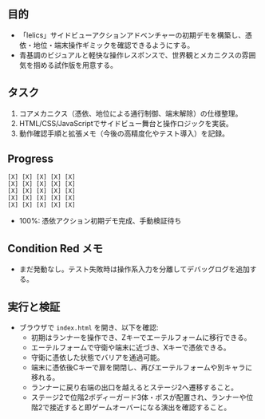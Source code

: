 ## 目的
- 「lelics」サイドビューアクションアドベンチャーの初期デモを構築し、憑依・地位・端末操作ギミックを確認できるようにする。
- 青基調のビジュアルと軽快な操作レスポンスで、世界観とメカニクスの雰囲気を掴める試作版を用意する。

## タスク
1. コアメカニクス（憑依、地位による通行制御、端末解除）の仕様整理。
2. HTML/CSS/JavaScriptでサイドビュー舞台と操作ロジックを実装。
3. 動作確認手順と拡張メモ（今後の高精度化やテスト導入）を記録。

## Progress
```
[X] [X] [X] [X] [X]
[X] [X] [X] [X] [X]
[X] [X] [X] [X] [X]
[X] [X] [X] [X] [X]
[X] [X] [X] [X] [X]
```
- 100%: 憑依アクション初期デモ完成、手動検証待ち

## Condition Red メモ
- まだ発動なし。テスト失敗時は操作系入力を分離してデバッグログを追加する。

## 実行と検証
- ブラウザで `index.html` を開き、以下を確認:
  - 初期はランナーを操作でき、Zキーでエーテルフォームに移行できる。
  - エーテルフォームで守衛や端末に近づき、Xキーで憑依できる。
  - 守衛に憑依した状態でバリアを通過可能。
  - 端末に憑依後Cキーで扉を開閉し、再びエーテルフォームや別キャラに移れる。
  - ランナーに戻り右端の出口を越えるとステージ2へ遷移すること。
  - ステージ2で位階2ボディーガード3体・ボスが配置され、ランナーや位階2で接近すると即ゲームオーバーになる演出を確認すること。
